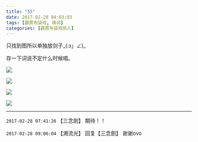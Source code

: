```yaml
---
title: "55"
date: 2017-02-28 04:03:03
tags: [霹雳布袋戏, 填词]
categories: [霹雳布袋戏同人]
---
```


<p dir="ltr"  >只找到图所以单独放剑子_(:з」∠)_</p> 
<p dir="ltr"  >存一下词说不定什么时候唱。</p>

![](https://imglf1.nosdn.127.net/img/dHhjSGozcjA1Mm5lRXNva2tIVEx1c3ZkcTFySXdVT1BIayt6U1pjOVpEaVF0RVFhSFJpMzBBPT0.jpg)

![](https://imglf.nosdn.127.net/img/dHhjSGozcjA1Mm5lRXNva2tIVEx1dmtTRlhuWmhMSlY1dEp6UUhFTGovblB1bExhY0RvV1dnPT0.jpg)

![](https://imglf1.nosdn.127.net/img/dHhjSGozcjA1Mm5lRXNva2tIVEx1dHdrRkNvYncrNnM3UUtIa3pKUWtGV3NaNXEzNTZZRHhnPT0.jpg)

![](https://imglf0.nosdn.127.net/img/dHhjSGozcjA1Mm5lRXNva2tIVEx1b0hscFMxT3Brc1hORlZCQ21iMklPbTNOK0ltUTdFS1ZBPT0.jpg)

<!-- more -->

---

`2017-02-28 07:41:26` 【三念劍】 期待！！

`2017-02-28 09:06:04` 【溯流光】 回复【三念劍】 谢谢ovo
